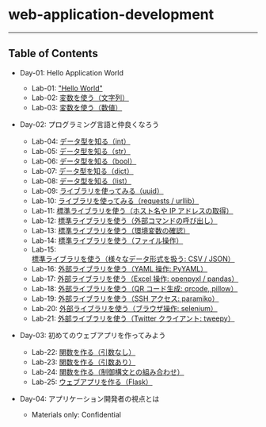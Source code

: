 # web-application-development

***

## Table of Contents

- Day-01: Hello Application World
  - Lab-01: ["Hello World"](./Lab-01)
  - Lab-02: [変数を使う（文字列）](./Lab-02)
  - Lab-03: [変数を使う（数値）](./Lab-03)

- Day-02: プログラミング言語と仲良くなろう
  - Lab-04: [データ型を知る（int）](./Lab-04)
  - Lab-05: [データ型を知る（str）](./Lab-05)
  - Lab-06: [データ型を知る（bool）](./Lab-06)
  - Lab-07: [データ型を知る（dict）](./Lab-07)
  - Lab-08: [データ型を知る（list）](./Lab-08)
  - Lab-09: [ライブラリを使ってみる（uuid）](./Lab-09)
  - Lab-10: [ライブラリを使ってみる（requests / urllib）](./Lab-10)
  - Lab-11: [標準ライブラリを使う（ホスト名や IP アドレスの取得）](./Lab-11)
  - Lab-12: [標準ライブラリを使う（外部コマンドの呼び出し）](./Lab-12)
  - Lab-13: [標準ライブラリを使う（環境変数の確認）](./Lab-13)
  - Lab-14: [標準ライブラリを使う（ファイル操作）](./Lab-14)
  - Lab-15: [標準ライブラリを使う（様々なデータ形式を扱う: CSV / JSON）](./Lab-15)
  - Lab-16: [外部ライブラリを使う（YAML 操作: PyYAML）](./Lab-16)
  - Lab-17: [外部ライブラリを使う（Excel 操作: openpyxl / pandas）](./Lab-17)
  - Lab-18: [外部ライブラリを使う（QR コード生成: qrcode, pillow）](./Lab-18)
  - Lab-19: [外部ライブラリを使う（SSH アクセス: paramiko）](./Lab-19)
  - Lab-20: [外部ライブラリを使う（ブラウザ操作: selenium）](./Lab-20)
  - Lab-21: [外部ライブラリを使う（Twitter クライアント: tweepy）](./Lab-21)

- Day-03: 初めてのウェブアプリを作ってみよう
  - Lab-22: [関数を作る（引数なし）](./Lab-22)
  - Lab-23: [関数を作る（引数あり）](./Lab-23)
  - Lab-24: [関数を作る（制御構文との組み合わせ）](./Lab-24)
  - Lab-25: [ウェブアプリを作る（Flask）](./Lab-25)

- Day-04: アプリケーション開発者の視点とは
  - Materials only: Confidential
